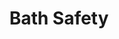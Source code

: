 ---
ee_id: '4229'
site: '1'
type: '2'
url: 2014-033-bath-safety
title: Bath Safety
year: '2014'
display_year: '2014'
medium: Foam pool noodle, Bounty paper towel rolls, sweatband, Medline cane
dims: '140 cm x variable width x variable depth '
pitch:
ps:
live_url:
related:
youtube:
related_code:
imgs: bath-safety-2014-033-full-Heart-01-database-SM.jpg
subheading:
download:
add_credit:
commission:
layout: things-i-made
---